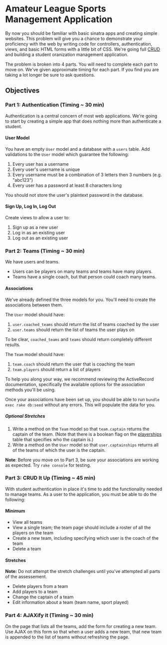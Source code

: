 # Amateur League Sports Management Application
By now you should be familiar with basic sinatra apps and creating simple websites.  This problem will give you a chance to demonstrate your proficiency with the web by writing code for controllers, authentication, views, and basic HTML forms with a little bit of CSS. We're going full [CRUD](http://en.wikipedia.org/wiki/Create,_read,_update_and_delete) and building a student oranization management application.

The problem is broken into 4 parts.  You will need to complete each part to move on. We've given approximate timing for each part.  If you find you are taking a lot longer be sure to ask questions.

## Objectives

### Part 1: Authentication (Timing ~ 30 min)

Authentication is a central concern of most web applications.  We're going to start by creating a simple app that does nothing more than authenticate a student.


#### User Model

You have an empty `User` model and a database with a `users` table.  Add validations to the `User` model which guarantee the following:

1. Every user has a username
2. Every user's username is unique
3. Every username must be a combination of 3 letters then 3 numbers (e.g. "abc123")
4. Every user has a password at least 8 characters long

You should not store the user's plaintext password in the database.

#### Sign Up, Log In, Log Out

Create views to allow a user to:

1. Sign up as a new user
2. Log in as an existing user
3. Log out as an existing user

### Part 2: Teams  (Timing ~ 30 min)
We have users and teams.
* Users can be players on many teams and teams have many players.
* Teams have a single coach, but that person could coach many teams.

#### Associations

We've already defined the three models for you.  You'll need to create the associations between them.

The `User` model should have:

1. `user.coached_teams` should return the list of teams coached by the user
2. `user.teams` should return the list of teams the user plays on

To be clear, `coached_teams` and `teams` should return completely different results.

The `Team` model should have:

1. `team.coach` should return the user that is coaching the team
2. `team.players` should return a list of players

To help you along your way, we recommend reviewing the ActiveRecord documentation, specifically the available options for the association methods you'll be using.

Once your associations have been set up, you should be able to run `bundle exec rake db:seed` without any errors.  This will populate the data for you.

##### Optional Stretches
1. Write a method on the `Team` model so that `team.captain` returns the captain of the team. (Note that there is a boolean flag on the [playerships](https://en.wiktionary.org/wiki/playership) table that specifies who the captain is.)
2. Write a method on the `User` model so that `user.captainships` returns all of the teams of which the user is the captain.

**Note**: Before you move on to Part 3, be sure your associations are working as expected. Try `rake console` for testing.

### Part 3: CRUD It Up (Timing ~ 45 min)

With student authentication in place it's time to add the functionality needed to manage teams. As a user to the application, you must be able to do the following:

#### Minimum

* View all teams
* View a single team; the team page should include a roster of all the players on the team
* Create a new team, including specifying which user is the coach of the team
* Delete a team

#### Stretches

**Note:** Do not attempt the stretch challenges until you've attempted all parts of the assessement.  

* Delete players from a team
* Add players to a team
* Change the captain of a team
* Edit information about a team (team name, sport played)

### Part 4: AJAXify it (Timing ~ 30 min)
On the page that lists all the teams, add the form for creating a new team.  Use AJAX on this form so that when a user adds a new team, that new team is appended to the list of teams without refreshing the page.
